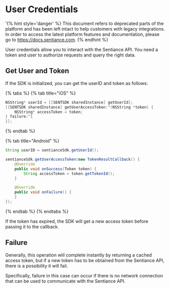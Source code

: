 # User Credentials

'{% hint style='danger' %} This document refers to deprecated parts of the platform and has been left intact to help customers with legacy integrations. In order to access the latest platform features and documentation, please go to https://docs.sentiance.com. {% endhint %}

User credentials allow you to interact with the Sentiance API. You need a token and user to authorize requests and query the right data.

## Get User and Token

If the SDK is initialized, you can get the userID and token as follows:

{% tabs %}
{% tab title="iOS" %}
```objectivec
NSString* userId = [[SENTSDK sharedInstance] getUserId];
[[SENTSDK sharedInstance] getUserAccessToken:^(NSString *token) {
    NSString* accessToken = token;
} failure:^{
}];
```
{% endtab %}

{% tab title="Android" %}
```java
String userID = sentianceSdk.getUserId();

sentianceSdk.getUserAccessToken(new TokenResultCallback() {
    @Override
    public void onSuccess(Token token) {
        String accessToken = token.getTokenId();
    }

    @Override
    public void onFailure() {
    }
});
```
{% endtab %}
{% endtabs %}

If the token has expired, the SDK will get a new access token before passing it to the callback.

## Failure

Generally, this operation will complete instantly by returning a cached access token, but if a new token has to be obtained from the Sentiance API, there is a possibility it will fail.

Specifically, failure in this case can occur if there is no network connection that can be used to communicate with the Sentiance API.

